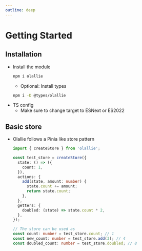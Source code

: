 ```yaml
---
outline: deep
---
```

# Getting Started
## Installation
- Install the module
  ```bash
  npm i olallie
  ```
  - Optional: Install types
  ```bash
  npm i -D @types/olallie
  ```
- TS config
  - Make sure to change target to ESNext or ES2022
## Basic store
- Olallie follows a Pinia like store pattern
  ```typescript
  import { createStore } from 'olallie';

  const test_store = createStore({
    state: () => ({
      count: 1,
    }),
    actions: {
      add(state, amount: number) {
        state.count += amount;
        return state.count;
      },
    },
    getters: {
      doubled: (state) => state.count * 2,
    },
  });

  // The store can be used as
  const count: number = test_store.count; // 1
  const new_count: number = test_store.add(3); // 4
  const doubled_count: number = test_store.doubled; // 8
  ```